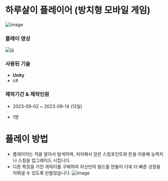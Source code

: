 # 하루살이 플레이어 (방치형 모바일 게임)
![image](https://github.com/jaebins/EphemeraGame/assets/70888275/3ba40a22-e872-42ae-944a-b67a278a033a)
### 플레이 영상
<a href="https://www.youtube.com/watch?v=hpCMVTnQkjQ&t=36s">![js](https://img.shields.io/badge/YouTube-FF0000?style=for-the-badge&logo=youtube&logoColor=white)</a>
### 사용된 기술
+ **Unity**
+ c#
### 제작기간 & 제작인원
+ 2023-09-02 ~ 2023-09-14 (12일)
+ 1명

  #
# 플레이 방법
* 플레이어는 적을 알아서 탐색하며, 처치해서 얻은 스킬포인트와 돈을 이용해 능력치나 스킬을 업그레이드 시킵니다. 
* 다른 특징을 가진 캐릭터를 구매하여 자신만의 빌드를 만들어 더욱 더 빠른 성장을 이뤄낼 수 있도록 만들었습니다.
![image](https://github.com/jaebins/EphemeraGameScript/assets/70888275/3461e354-9315-475d-8479-bbc3f5782a1f)



